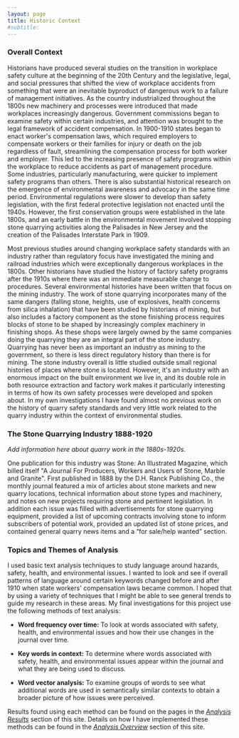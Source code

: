 ```yaml
---
layout: page
title: Historic Context
#subtitle: 
---
```


### Overall Context

Historians have produced several studies on the transition in workplace safety culture at the beginning of the 20th Century and the legislative, legal, and social pressures that shifted the view of workplace accidents from something that were an inevitable byproduct of dangerous work to a failure of management initiatives. As the country industrialized throughout the 1800s new machinery and processes were introduced that made workplaces increasingly dangerous. Government commissions began to examine safety within certain industries, and attention was brought to the legal framework of accident compensation. In 1900-1910 states began to enact worker's compensation laws, which required employers to compensate workers or their families for injury or death on the job regardless of fault, streamlining the compensation process for both worker and employer. This led to the increasing presence of safety programs within the workplace to reduce accidents as part of management procedure. Some industries, particularly manufacturing, were quicker to implement safety programs than others. There is also substantial historical research on the emergence of environmental awareness and advocacy in the same time period. Environmental regulations were slower to develop than safety legislation, with the first federal protective legislation not enacted until the 1940s. However, the first conservation groups were established in the late 1800s, and an early battle in the environmental movement involved stopping stone quarrying activities along the Palisades in New Jersey and the creation of the Palisades Interstate Park in 1909.
 
Most previous studies around changing workplace safety standards with an industry rather than regulatory focus have investigated the mining and railroad industries which were exceptionally dangerous workplaces in the 1800s. Other historians have studied the history of factory safety programs after the 1910s where there was an immediate measurable change to procedures. Several environmental histories have been written that focus on the mining industry. The work of stone quarrying incorporates many of the same dangers (falling stone, heights, use of explosives, health concerns from silica inhalation) that have been studied by historians of mining, but also includes a factory component as the stone finishing process requires blocks of stone to be shaped by increasingly complex machinery in finishing shops. As these shops were largely owned by the same companies doing the quarrying they are an integral part of the stone industry. Quarrying has never been as important an industry as mining to the government, so there is less direct regulatory history than there is for mining. The stone industry overall is little studied outside small regional histories of places where stone is located. However, it's an industry with an enormous impact on the built environment we live in, and its double role in both resource extraction and factory work makes it particularly interesting in terms of how its own safety processes were developed and spoken about. In my own investigations I have found almost no previous work on the history of quarry safety standards and very little work related to the quarry industry within the context of environmental studies.

### The Stone Quarrying Industry 1888-1920

*Add information here about quarry work in the 1880s-1920s.*

One publication for this industry was Stone: An Illustrated Magazine, which billed itself "A Journal For Producers, Workers and Users of Stone, Marble and Granite".  First published in 1888 by the D.H. Ranck Publishing Co., the monthly journal featured a mix of articles about stone markets and new quarry locations, technical information about stone types and machinery, and notes on new projects requiring stone and pertinent legislation. In addition each issue was filled with advertisements for stone quarrying equipment, provided a list of upcoming contracts involving stone to inform subscribers of potential work, provided an updated list of stone prices, and contained general quarry news items and a “for sale/help wanted” section.

### Topics and Themes of Analysis

I used basic text analysis techniques to study language around hazards, safety, health, and environmental issues. I wanted to look and see if overall patterns of language around certain keywords changed before and after 1910 when state workers' compensation laws became common. I hoped that by using a variety of techniques that I might be able to see general trends to guide my research in these areas. My final investigations for this project use the following methods of text analysis: 
 
- **Word frequency over time:** To look at words associated with safety, health, and environmental issues and how their use changes in the journal over time.
 
- **Key words in context:** To determine where words associated with safety, health, and environmental issues appear within the journal and what they are being used to discuss.
 
- **Word vector analysis:** To examine groups of words to see what additional words are used in semantically similar contexts to obtain a broader picture of how issues were perceived. 
 
Results found using each method can be found on the pages in the *[Analysis Results](https://alsven.github.io/methods/)* section of this site.
Details on how I have implemented these methods can be found in the *[Analysis Overview](https://alsven.github.io/results/)* section of this site.

